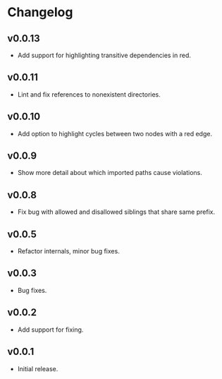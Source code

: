 # Changelog

## v0.0.13

- Add support for highlighting transitive dependencies in red.

## v0.0.11

- Lint and fix references to nonexistent directories.

## v0.0.10

- Add option to highlight cycles between two nodes with a red edge.

## v0.0.9

- Show more detail about which imported paths cause violations.

## v0.0.8

- Fix bug with allowed and disallowed siblings that share same prefix.

## v0.0.5

- Refactor internals, minor bug fixes.

## v0.0.3

- Bug fixes.

## v0.0.2

- Add support for fixing.

## v0.0.1

- Initial release.
